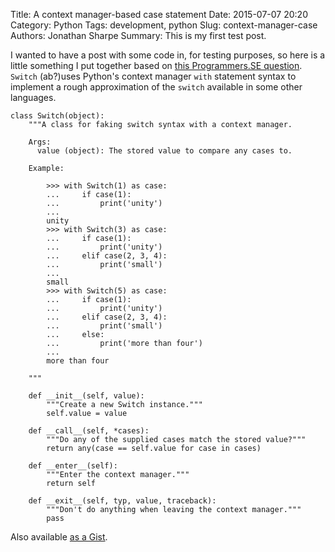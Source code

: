 Title: A context manager-based case statement
Date: 2015-07-07 20:20
Category: Python
Tags: development, python
Slug: context-manager-case
Authors: Jonathan Sharpe
Summary: This is my first test post.

I wanted to have a post with some code in, for testing purposes, so here is a little
something I put together based on [this Programmers.SE question][1]. `Switch` (ab?)uses
Python's context manager `with` statement syntax to implement a rough approximation
of the `switch` available in some other languages. 

	class Switch(object):
		"""A class for faking switch syntax with a context manager.

		Args:
		  value (object): The stored value to compare any cases to.

		Example:

			>>> with Switch(1) as case:
			...     if case(1):
			...         print('unity')
			...
			unity
			>>> with Switch(3) as case:
			...     if case(1):
			...         print('unity')
			...     elif case(2, 3, 4):
			...         print('small')
			...
			small
			>>> with Switch(5) as case:
			...     if case(1):
			...         print('unity')
			...     elif case(2, 3, 4):
			...         print('small')
			...     else:
			...         print('more than four')
			...
			more than four

		"""
 
		def __init__(self, value):
			"""Create a new Switch instance."""
			self.value = value
 
		def __call__(self, *cases):
			"""Do any of the supplied cases match the stored value?"""
			return any(case == self.value for case in cases)
 
		def __enter__(self):
			"""Enter the context manager."""
			return self
 
		def __exit__(self, typ, value, traceback):
			"""Don't do anything when leaving the context manager."""
			pass

Also available [as a Gist][2].

  [1]: http://programmers.stackexchange.com/questions/287218/i-wrote-a-python-switch-statement
  [2]: https://gist.github.com/textbook/5e83044f637fda1a63fe
